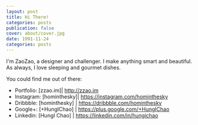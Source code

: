 ```yaml
---
layout: post
title: Hi There!
categories: posts
publication: false
cover: about/cover.jpg
date: 1991-11-24
categories: posts
---
```


I'm ZaoZao, a designer and challenger. I make anything smart and beautiful. As always, I love sleeping and gourmet dishes.

You could find me out of there:

- Portfolio: [zzao.im]| http://zzao.im
- Instagram: [hominthesky]| https://instagram.com/hominthesky
- Dribbble: [hominthesky] | https://dribbble.com/hominthesky
- Google+: [+HungIChao] | https://plus.google.com/+HungIChao
- Linkedin: [HungI Chao] | https://linkedin.com/in/hungichao
